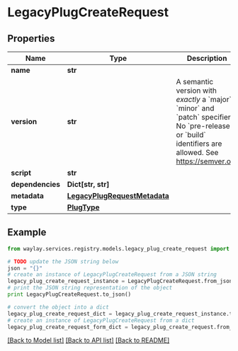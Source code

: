 # LegacyPlugCreateRequest


## Properties

Name | Type | Description | Notes
------------ | ------------- | ------------- | -------------
**name** | **str** |  | 
**version** | **str** | A semantic version with _exactly_ a &#x60;major&#x60;, &#x60;minor&#x60; and &#x60;patch&#x60; specifier. No &#x60;pre-release&#x60; or &#x60;build&#x60; identifiers are allowed. See https://semver.org | 
**script** | **str** |  | 
**dependencies** | **Dict[str, str]** |  | [optional] 
**metadata** | [**LegacyPlugRequestMetadata**](LegacyPlugRequestMetadata.md) |  | 
**type** | [**PlugType**](PlugType.md) |  | [optional] 

## Example

```python
from waylay.services.registry.models.legacy_plug_create_request import LegacyPlugCreateRequest

# TODO update the JSON string below
json = "{}"
# create an instance of LegacyPlugCreateRequest from a JSON string
legacy_plug_create_request_instance = LegacyPlugCreateRequest.from_json(json)
# print the JSON string representation of the object
print LegacyPlugCreateRequest.to_json()

# convert the object into a dict
legacy_plug_create_request_dict = legacy_plug_create_request_instance.to_dict()
# create an instance of LegacyPlugCreateRequest from a dict
legacy_plug_create_request_form_dict = legacy_plug_create_request.from_dict(legacy_plug_create_request_dict)
```
[[Back to Model list]](../README.md#documentation-for-models) [[Back to API list]](../README.md#documentation-for-api-endpoints) [[Back to README]](../README.md)


